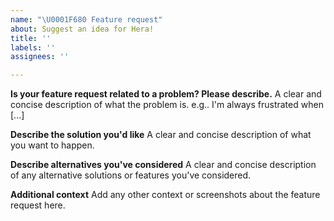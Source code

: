 ```yaml
---
name: "\U0001F680 Feature request"
about: Suggest an idea for Hera!
title: ''
labels: ''
assignees: ''

---
```


**Is your feature request related to a problem? Please describe.**
A clear and concise description of what the problem is. e.g.. I'm always frustrated when [...]

**Describe the solution you'd like**
A clear and concise description of what you want to happen.

**Describe alternatives you've considered**
A clear and concise description of any alternative solutions or features you've considered.

**Additional context**
Add any other context or screenshots about the feature request here.
